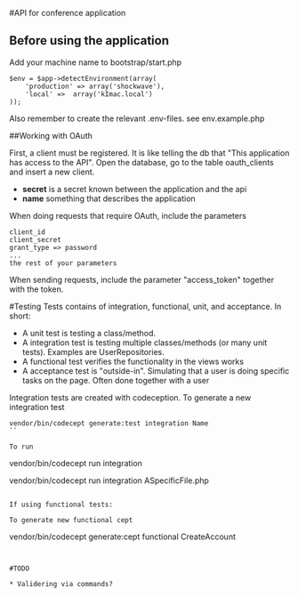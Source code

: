 #API for conference application

## Before using the application

Add your machine name to bootstrap/start.php

```
$env = $app->detectEnvironment(array(
	'production' => array('shockwave'),
	'local' =>  array('kImac.local')
));

```

Also remember to create the relevant .env-files. see env.example.php


##Working with OAuth

First, a client must be registered. It is like telling the db that "This application has access to the API". Open the database, go to the table oauth_clients and insert a new client.

* **secret** is a secret known between the application and the api
* **name** something that describes the application

When doing requests that require OAuth, include the parameters

```
client_id
client_secret
grant_type => password
...
the rest of your parameters
```

When sending requests, include the parameter "access_token" together with the token.

#Testing
Tests contains of integration, functional, unit, and acceptance. In short:

 * A unit test is testing a class/method.
 * A integration test is testing multiple classes/methods (or many unit tests). Examples are UserRepositories.
 * A functional test verifies the functionality in the views works
 * A acceptance test is "outside-in". Simulating that a user is doing specific tasks on the page. Often done together with a user
 
 
Integration tests are created with codeception. To generate a new integration test
 ```
 vendor/bin/codecept generate:test integration Name
``

To run

```
 vendor/bin/codecept run integration 
 
 vendor/bin/codecept run integration ASpecificFile.php
```

If using functional tests:

To generate new functional cept

```
vendor/bin/codecept generate:cept functional CreateAccount
```


#TODO

* Validering via commands?

